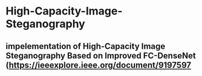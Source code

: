 # High-Capacity-Image-Steganography
## impelementation of High-Capacity Image Steganography Based on Improved FC-DenseNet (https://ieeexplore.ieee.org/document/9197597
